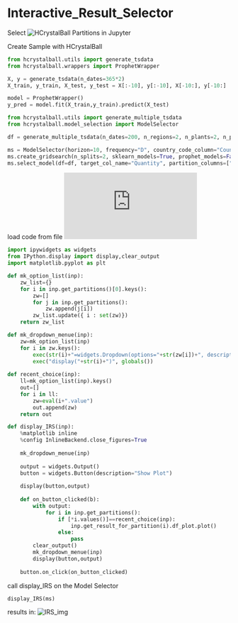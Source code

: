 # Interactive_Result_Selector
Select ![HCrystalBall](https://github.com/heidelbergcement/hcrystalball) Partitions in Jupyter

Create Sample with HCrystalBall
```python
from hcrystalball.utils import generate_tsdata
from hcrystalball.wrappers import ProphetWrapper

X, y = generate_tsdata(n_dates=365*2)
X_train, y_train, X_test, y_test = X[:-10], y[:-10], X[-10:], y[-10:]

model = ProphetWrapper()
y_pred = model.fit(X_train,y_train).predict(X_test)

```
```python
from hcrystalball.utils import generate_multiple_tsdata
from hcrystalball.model_selection import ModelSelector

df = generate_multiple_tsdata(n_dates=200, n_regions=2, n_plants=2, n_products=2)

ms = ModelSelector(horizon=10, frequency="D", country_code_column="Country")
ms.create_gridsearch(n_splits=2, sklearn_models=True, prophet_models=False, exog_cols=["Raining"])
ms.select_model(df=df, target_col_name="Quantity", partition_columns=["Region", "Plant", "Product"])

```

load code from file ![int_res_sel.py](https://github.com/ambader/Interactive_Result_Selector/blob/main/int_res_sel.py)
```python
import ipywidgets as widgets
from IPython.display import display,clear_output
import matplotlib.pyplot as plt

def mk_option_list(inp):
    zw_list={}
    for i in inp.get_partitions()[0].keys():
        zw=[]
        for j in inp.get_partitions():
            zw.append(j[i])
        zw_list.update({ i : set(zw)})
    return zw_list

def mk_dropdown_menue(inp):
    zw=mk_option_list(inp)
    for i in zw.keys():
        exec(str(i)+"=widgets.Dropdown(options="+str(zw[i])+", description='"+str(i)+"')", globals())
        exec("display("+str(i)+")", globals())
        
def recent_choice(inp):
    ll=mk_option_list(inp).keys()
    out=[]
    for i in ll:
        zw=eval(i+".value")
        out.append(zw)
    return out

def display_IRS(inp):
    %matplotlib inline
    %config InlineBackend.close_figures=True
    
    mk_dropdown_menue(inp)
    
    output = widgets.Output()
    button = widgets.Button(description="Show Plot")
    
    display(button,output)
    
    def on_button_clicked(b):
        with output:
            for i in inp.get_partitions():
                if [*i.values()]==recent_choice(inp):
                    inp.get_result_for_partition(i).df_plot.plot()
                else:
                    pass
        clear_output()
        mk_dropdown_menue(inp)
        display(button,output)
            
    button.on_click(on_button_clicked)

```

call display_IRS on the Model Selector
```python
display_IRS(ms)

```

results in:
![IRS_img](https://user-images.githubusercontent.com/42641926/111514583-2acbcf00-8752-11eb-9b04-654012d2394c.png)
